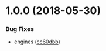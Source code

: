 <a name="1.0.0"></a>
# 1.0.0 (2018-05-30)


### Bug Fixes

* engines ([cc60dbb](https://github.com/4Catalyzer/file-butler/commit/cc60dbb))
